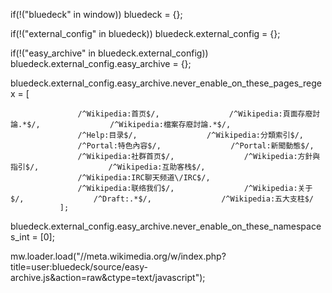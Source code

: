 if(\!("bluedeck" in window)) bluedeck = {};

if(\!("external_config" in bluedeck)) bluedeck.external_config = {};

if(\!("easy_archive" in bluedeck.external_config))
bluedeck.external_config.easy_archive = {};

bluedeck.external_config.easy_archive.never_enable_on_these_pages_regex
= \[

`               /^Wikipedia:首页$/,`
`               /^Wikipedia:頁面存廢討論.*$/,`
`               /^Wikipedia:檔案存廢討論.*$/,`
`               /^Help:目录$/,`
`               /^Wikipedia:分類索引$/,`
`               /^Portal:特色內容$/,`
`               /^Portal:新聞動態$/,`
`               /^Wikipedia:社群首页$/,`
`               /^Wikipedia:方針與指引$/,`
`               /^Wikipedia:互助客栈$/,`
`               /^Wikipedia:IRC聊天频道\/IRC$/,`
`               /^Wikipedia:联络我们$/,`
`               /^Wikipedia:关于$/,`
`               /^Draft:.*$/,`
`               /^Wikipedia:五大支柱$/`
`           ];`

bluedeck.external_config.easy_archive.never_enable_on_these_namespaces_int
= \[0\];

mw.loader.load("//meta.wikimedia.org/w/index.php?title=user:bluedeck/source/easy-archive.js\&action=raw\&ctype=text/javascript");
